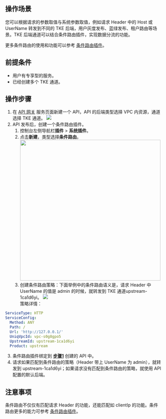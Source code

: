 ## 操作场景

您可以根据请求的参数取值与系统参数取值，例如请求 Header 中的 Host 或 UserName 转发到不同的 TKE 后端，用户灰度发布、蓝绿发布、租户路由等场景。TKE 后端通道可以结合条件路由插件，实现数据分流的功能。

更多条件路由的使用和功能可以参考 [条件路由插件](https://intl.cloud.tencent.com/document/product/628/44308)。

## 前提条件

- 用户有专享型的服务。
- 已经创建多个 TKE 通道。

## 操作步骤

1. 在 [API 网关](https://console.cloud.tencent.com/apigateway/service) 服务页面新建一个 API，API 的后端类型选择 VPC 内资源，通道选择 TKE 通道。[](id:step1)
   ![](https://qcloudimg.tencent-cloud.cn/raw/f35af2e585b2542a647dadcdef158a46.png)        
2. API 发布后，创建一个条件路由插件。
   1. 控制台左侧导航栏**插件** > **系统插件**。
   2. 点击**新建**，类型选择**条件路由**。
      <img src="https://qcloudimg.tencent-cloud.cn/raw/2291584bab61ecc63b2e1dec59879783.png" width="450px">                         
   3. 创建条件路由策略：下面举例中的条件路由语义是，请求 Header 中 UserName 的值是 admin 的时候，就转发到 TKE 通道upstream-1ca1d6yi。
      ![](https://qcloudimg.tencent-cloud.cn/raw/2dfe8aa99b540e172305f4d4d6d0cb3e.png)        
      策略详情：
```yaml
ServiceType: HTTP
ServiceConfig:
  Method: ANY
  Path: /
  Url: 'http://127.0.0.1/'
  UniqVpcId: vpc-s0g8gpo5
  UpstreamId: upstream-1ca1d6yi
  Product: upstream
```
3. 条件路由插件绑定到 **[步骤1](#step1)** 创建的 API 中。
4. 请求如果匹配到条件路由的策略（Header 带上 UserName 为 admin），就转发到 upstream-1ca1d6yi；如果请求没有匹配到条件路由的策略，就使用 API 配置的默认后端。


## 注意事项

条件路由不仅仅有匹配请求 Header 的功能，还能匹配如 clientIp 的功能。条件路由更多的能力可参考 [条件路由插件](https://intl.cloud.tencent.com/document/product/628/44308)。
